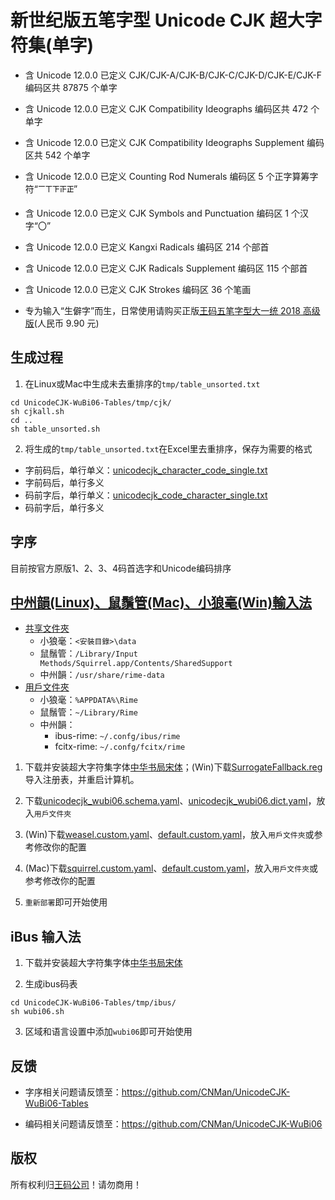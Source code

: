 # 新世纪版五笔字型 Unicode CJK 超大字符集(单字)

* 含 Unicode 12.0.0 已定义 CJK/CJK-A/CJK-B/CJK-C/CJK-D/CJK-E/CJK-F 编码区共 87875 个单字

* 含 Unicode 12.0.0 已定义 CJK Compatibility Ideographs 编码区共 472 个单字

* 含 Unicode 12.0.0 已定义 CJK Compatibility Ideographs Supplement 编码区共 542 个单字

* 含 Unicode 12.0.0 已定义 Counting Rod Numerals 编码区 5 个正字算筹字符“𝍲𝍳𝍴𝍵𝍶”

* 含 Unicode 12.0.0 已定义 CJK Symbols and Punctuation 编码区 1 个汉字“〇”

* 含 Unicode 12.0.0 已定义 Kangxi Radicals 编码区 214 个部首

* 含 Unicode 12.0.0 已定义 CJK Radicals Supplement 编码区 115 个部首

* 含 Unicode 12.0.0 已定义 CJK Strokes 编码区 36 个笔画

* 专为输入“生僻字”而生，日常使用请购买正版[王码五笔字型大一统 2018 高级版](http://www.wangma.net.cn/prodetail.aspx?sm=2&p=7)(人民币 9.90 元)

## 生成过程

1. 在Linux或Mac中生成未去重排序的`tmp/table_unsorted.txt`
```
cd UnicodeCJK-WuBi06-Tables/tmp/cjk/
sh cjkall.sh
cd ..
sh table_unsorted.sh
```

2. 将生成的`tmp/table_unsorted.txt`在Excel里去重排序，保存为需要的格式
  * 字前码后，单行单义：[unicodecjk_character_code_single.txt](https://github.com/CNMan/UnicodeCJK-WuBi06-Tables/raw/master/unicodecjk_character_code_single.txt)
  * 字前码后，单行多义
  * 码前字后，单行单义：[unicodecjk_code_character_single.txt](https://github.com/CNMan/UnicodeCJK-WuBi06-Tables/raw/master/unicodecjk_code_character_single.txt)
  * 码前字后，单行多义

## 字序

目前按官方原版1、2、3、4码首选字和Unicode编码排序

## [中州韻(Linux)、鼠鬚管(Mac)、小狼毫(Win)輸入法](https://rime.im/)

* [共享文件夾](https://github.com/rime/home/wiki/SharedData)
  * 小狼毫：`<安裝目錄>\data`
  * 鼠鬚管：`/Library/Input Methods/Squirrel.app/Contents/SharedSupport`
  * 中州韻：`/usr/share/rime-data`
* [用戶文件夾](https://github.com/rime/home/wiki/UserData)
  * 小狼毫：`%APPDATA%\Rime`
  * 鼠鬚管：`~/Library/Rime`
  * 中州韻：
    * ibus-rime: `~/.confg/ibus/rime`
    * fcitx-rime: `~/.confg/fcitx/rime`

1. 下载并安装超大字符集字体[中华书局宋体](http://www.ancientbooks.cn/helpcore?font)；(Win)下载[SurrogateFallback.reg](https://github.com/CNMan/UnicodeCJK-WuBi06-Tables/raw/master/tmp/regedit/SurrogateFallback.reg)导入注册表，并重启计算机。

2. 下载[unicodecjk_wubi06.schema.yaml](https://github.com/CNMan/UnicodeCJK-WuBi06-Tables/raw/master/unicodecjk_wubi06.schema.yaml)、[unicodecjk_wubi06.dict.yaml](https://github.com/CNMan/UnicodeCJK-WuBi06-Tables/raw/master/unicodecjk_wubi06.dict.yaml)，放入`用戶文件夾`

3. (Win)下载[weasel.custom.yaml](https://github.com/CNMan/UnicodeCJK-WuBi06-Tables/raw/master/tmp/rime/weasel.custom.yaml)、[default.custom.yaml](https://github.com/CNMan/UnicodeCJK-WuBi06-Tables/raw/master/tmp/rime/default.custom.yaml)，放入`用戶文件夾`或参考修改你的配置

4. (Mac)下载[squirrel.custom.yaml](https://github.com/CNMan/UnicodeCJK-WuBi06-Tables/raw/master/tmp/rime/squirrel.custom.yaml)、[default.custom.yaml](https://github.com/CNMan/UnicodeCJK-WuBi06-Tables/raw/master/tmp/rime/default.custom.yaml)，放入`用戶文件夾`或参考修改你的配置

5. `重新部署`即可开始使用

## iBus 输入法

1. 下载并安装超大字符集字体[中华书局宋体](http://www.ancientbooks.cn/helpcore?font)

2. 生成ibus码表
```
cd UnicodeCJK-WuBi06-Tables/tmp/ibus/
sh wubi06.sh
```

3. 区域和语言设置中添加`wubi06`即可开始使用

## 反馈

* 字序相关问题请反馈至：https://github.com/CNMan/UnicodeCJK-WuBi06-Tables

* 编码相关问题请反馈至：https://github.com/CNMan/UnicodeCJK-WuBi06

## 版权

所有权利归[王码公司](http://www.wangma.com.cn/)！请勿商用！
